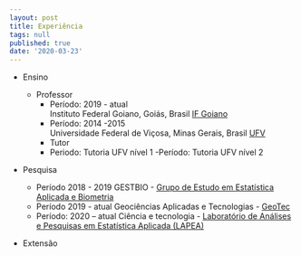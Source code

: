 ```yaml
---
layout: post
title: Experiência
tags: null
published: true
date: '2020-03-23'
---
```


- Ensino  
	- Professor
		- Período: 2019 - atual  
Instituto Federal Goiano, Goiás, Brasil  [IF Goiano](https://www.ifgoiano.edu.br/home/index.php/rio-verde.html)
		- Período: 2014 -2015  
Universidade Federal de Viçosa, Minas Gerais, Brasil  [UFV](https://www.ufv.br/)
	 	- Tutor
    	- Periodo:
        Tutoria UFV nível 1
        -Período: 
        Tutoria UFV nível 2


- Pesquisa
	- Período 2018 - 2019
	GESTBIO - [Grupo de Estudo em Estatística Aplicada e Biometria](https://www.gestbio.ufv.br/)  
	- Período 2019 - atual
	Geociências Aplicadas e Tecnologias - [GeoTec](https://www.facebook.com/GeoTecUFV)
	- Período: 2020 – atual
	Ciência e tecnologia - [Laboratório de Análises e Pesquisas em Estatística Aplicada (LAPEA)](http://www.ppestbio.ufv.br/?page_id=2143)


- Extensão
